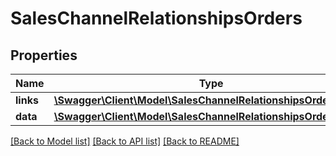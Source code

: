 # SalesChannelRelationshipsOrders

## Properties
Name | Type | Description | Notes
------------ | ------------- | ------------- | -------------
**links** | [**\Swagger\Client\Model\SalesChannelRelationshipsOrdersLinks**](SalesChannelRelationshipsOrdersLinks.md) |  | [optional] 
**data** | [**\Swagger\Client\Model\SalesChannelRelationshipsOrdersData[]**](SalesChannelRelationshipsOrdersData.md) |  | [optional] 

[[Back to Model list]](../../README.md#documentation-for-models) [[Back to API list]](../../README.md#documentation-for-api-endpoints) [[Back to README]](../../README.md)

